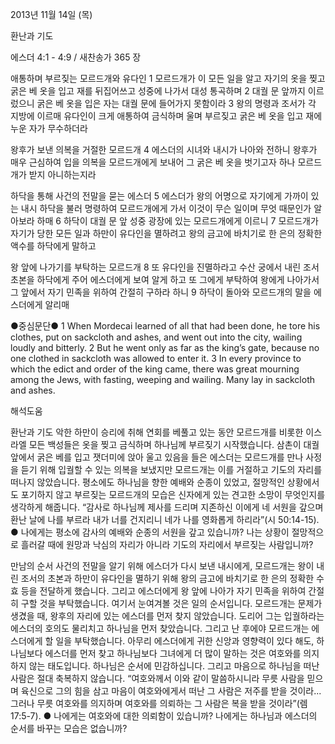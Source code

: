 2013년 11월 14일 (목)

환난과 기도



에스더 4:1 - 4:9 / 새찬송가 365 장


애통하며 부르짖는 모르드개와 유다인
1 모르드개가 이 모든 일을 알고 자기의 옷을 찢고 굵은 베 옷을 입고 재를 뒤집어쓰고 성중에 나가서 대성 통곡하며 2 대궐 문 앞까지 이르렀으니 굵은 베 옷을 입은 자는 대궐 문에 들어가지 못함이라 3 왕의 명령과 조서가 각 지방에 이르매 유다인이 크게 애통하여 금식하며 울며 부르짖고 굵은 베 옷을 입고 재에 누운 자가 무수하더라

왕후가 보낸 의복을 거절한 모르드개
4 에스더의 시녀와 내시가 나아와 전하니 왕후가 매우 근심하여 입을 의복을 모르드개에게 보내어 그 굵은 베 옷을 벗기고자 하나 모르드개가 받지 아니하는지라

하닥을 통해 사건의 전말을 묻는 에스더
5 에스더가 왕의 어명으로 자기에게 가까이 있는 내시 하닥을 불러 명령하여 모르드개에게 가서 이것이 무슨 일이며 무엇 때문인가 알아보라 하매 6 하닥이 대궐 문 앞 성중 광장에 있는 모르드개에게 이르니 7 모르드개가 자기가 당한 모든 일과 하만이 유다인을 멸하려고 왕의 금고에 바치기로 한 은의 정확한 액수를 하닥에게 말하고

왕 앞에 나가기를 부탁하는 모르드개
8 또 유다인을 진멸하라고 수산 궁에서 내린 조서 초본을 하닥에게 주어 에스더에게 보여 알게 하고 또 그에게 부탁하여 왕에게 나아가서 그 앞에서 자기 민족을 위하여 간절히 구하라 하니 9 하닥이 돌아와 모르드개의 말을 에스더에게 알리매

●중심문단● 
1 When Mordecai learned of all that had been done, he tore his clothes, put on sackcloth and ashes, and went out into the city, wailing loudly and bitterly. 2 But he went only as far as the king’s gate, because no one clothed in sackcloth was allowed to enter it. 3 In every province to which the edict and order of the king came, there was great mourning among the Jews, with fasting, weeping and wailing. Many lay in sackcloth and ashes.

해석도움





환난과 기도
악한 하만이 승리에 취해 연회를 베풀고 있는 동안 모르드개를 비롯한 이스라엘 모든 백성들은 옷을 찢고 금식하며 하나님께 부르짖기 시작했습니다. 삼촌이 대궐 앞에서 굵은 베를 입고 잿더미에 앉아 울고 있음을 들은 에스더는 모르드개를 만나 사정을 듣기 위해 입궐할 수 있는 의복을 보냈지만 모르드개는 이를 거절하고 기도의 자리를 떠나지 않았습니다. 평소에도 하나님을 향한 예배와 순종이 있었고, 절망적인 상황에서도 포기하지 않고 부르짖는 모르드개의 모습은 신자에게 있는 견고한 소망이 무엇인지를 생각하게 해줍니다. “감사로 하나님께 제사를 드리며 지존하신 이에게 네 서원을 갚으며 환난 날에 나를 부르라 내가 너를 건지리니 네가 나를 영화롭게 하리라”(시 50:14-15).
● 나에게는 평소에 감사의 예배와 순종의 서원을 갚고 있습니까? 나는 상황이 절망적으로 흘러갈 때에 원망과 낙심의 자리가 아니라 기도의 자리에서 부르짖는 사람입니까?

만남의 순서
사건의 전말을 알기 위해 에스더가 다시 보낸 내시에게, 모르드개는 왕이 내린 조서의 초본과 하만이 유다인을 멸하기 위해 왕의 금고에 바치기로 한 은의 정확한 수효 등을 전달하게 했습니다. 그리고 에스더에게 왕 앞에 나아가 자기 민족을 위하여 간절히 구할 것을 부탁했습니다. 여기서 눈여겨볼 것은 일의 순서입니다. 모르드개는 문제가 생겼을 때, 왕후의 자리에 있는 에스더를 먼저 찾지 않았습니다. 도리어 그는 입궐하라는 에스더의 호의도 물리치고 하나님을 먼저 찾았습니다. 그리고 난 후에야 모르드개는 에스더에게 할 일을 부탁했습니다. 아무리 에스더에게 귀한 신앙과 영향력이 있다 해도, 하나님보다 에스더를 먼저 찾고 하나님보다 그녀에게 더 많이 말하는 것은 여호와를 의지하지 않는 태도입니다. 하나님은 순서에 민감하십니다. 그리고 마음으로 하나님을 떠난 사람은 절대 축복하지 않습니다. “여호와께서 이와 같이 말씀하시니라 무릇 사람을 믿으며 육신으로 그의 힘을 삼고 마음이 여호와에게서 떠난 그 사람은 저주를 받을 것이라... 그러나 무릇 여호와를 의지하며 여호와를 의뢰하는 그 사람은 복을 받을 것이라”(렘 17:5-7).
● 나에게는 여호와에 대한 의뢰함이 있습니까? 나에게는 하나님과 에스더의 순서를 바꾸는 모습은 없습니까?